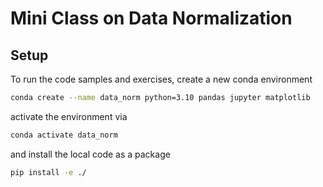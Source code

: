 # Mini Class on Data Normalization
## Setup
To run the code samples and exercises, create a new conda environment
```bash
conda create --name data_norm python=3.10 pandas jupyter matplotlib
```
activate the environment via
```bash
conda activate data_norm
```
and install the local code as a package
```bash
pip install -e ./
```
